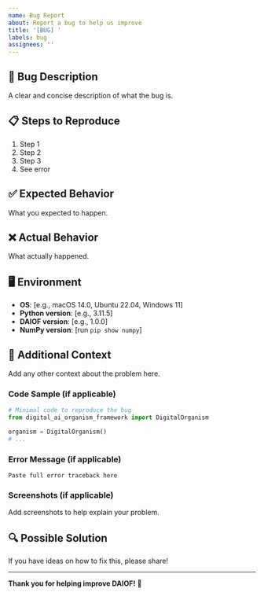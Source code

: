 ```yaml
---
name: Bug Report
about: Report a bug to help us improve
title: '[BUG] '
labels: bug
assignees: ''
---
```


## 🐛 Bug Description

A clear and concise description of what the bug is.

## 📋 Steps to Reproduce

1. Step 1
2. Step 2
3. Step 3
4. See error

## ✅ Expected Behavior

What you expected to happen.

## ❌ Actual Behavior

What actually happened.

## 🖥️ Environment

- **OS**: [e.g., macOS 14.0, Ubuntu 22.04, Windows 11]
- **Python version**: [e.g., 3.11.5]
- **DAIOF version**: [e.g., 1.0.0]
- **NumPy version**: [run `pip show numpy`]

## 📝 Additional Context

Add any other context about the problem here.

### Code Sample (if applicable)

```python
# Minimal code to reproduce the bug
from digital_ai_organism_framework import DigitalOrganism

organism = DigitalOrganism()
# ...
```

### Error Message (if applicable)

```
Paste full error traceback here
```

### Screenshots (if applicable)

Add screenshots to help explain your problem.

## 🔍 Possible Solution

If you have ideas on how to fix this, please share!

---

**Thank you for helping improve DAIOF!** 🙏
